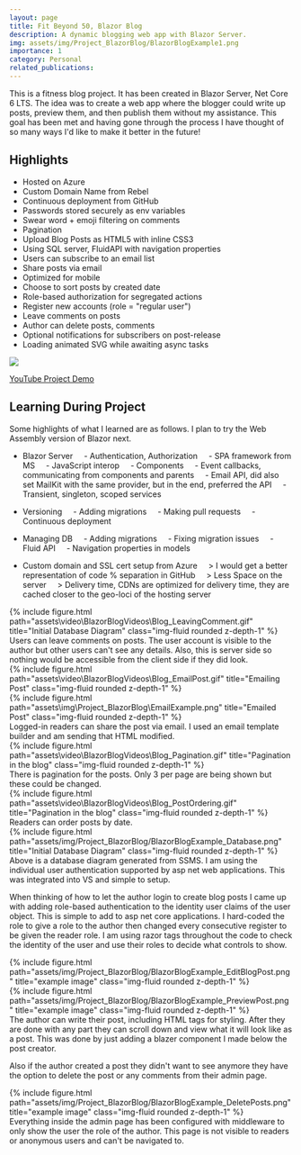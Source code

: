 ```yaml
---
layout: page
title: Fit Beyond 50, Blazor Blog
description: A dynamic blogging web app with Blazor Server. 
img: assets/img/Project_BlazorBlog/BlazorBlogExample1.png
importance: 1
category: Personal
related_publications: 
---
```


This is a fitness blog project. It has been created in Blazor Server, Net Core 6 LTS. The idea was to create a web app where the blogger could write up posts, preview them, and then publish them without my assistance. This goal has been met and having gone through the process I have thought of so many ways I'd like to make it better in the future!

## Highlights

- Hosted on Azure
- Custom Domain Name from Rebel
- Continuous deployment from GitHub
- Passwords stored securely as env variables
- Swear word + emoji filtering on comments
- Pagination
- Upload Blog Posts as HTML5 with inline CSS3
- Using SQL server, FluidAPI with navigation properties
- Users can subscribe to an email list
- Share posts via email
- Optimized for mobile 
- Choose to sort posts by created date
- Role-based authorization for segregated actions
- Register new accounts (role = "regular user")
- Leave comments on posts
- Author can delete posts, comments
- Optional notifications for subscribers on post-release
- Loading animated SVG while awaiting async tasks

[![](https://markdown-videos.deta.dev/youtube/8jcfhJ3k63w)](https://youtu.be/8jcfhJ3k63w)

[YouTube Project Demo](https://youtu.be/8jcfhJ3k63w)

## Learning During Project

Some highlights of what I learned are as follows. I plan to try the Web Assembly version of Blazor next. 

- Blazor Server
    - Authentication, Authorization
    - SPA framework from MS
    - JavaScript interop
    - Components 
    - Event callbacks, communicating from components and parents
    - Email API, did also set MailKit with the same provider, but in the end, preferred the API
    - Transient, singleton, scoped services

- Versioning
    - Adding migrations
    - Making pull requests
    - Continuous deployment

- Managing DB
    - Adding migrations
    - Fixing migration issues
    - Fluid API
    - Navigation properties in models

- Custom domain and SSL cert setup from Azure
    > I would get a better representation of code % separation in GitHub
    > Less Space on the server
    > Delivery time, CDNs are optimized for delivery time, they are cached closer to the geo-loci of the hosting server


<div class="row">
    <div class="col-sm mt-6 mt-md-0">
        {% include figure.html 
        path="assets\video\BlazorBlogVideos\Blog_LeavingComment.gif" 
        title="Initial Database Diagram" class="img-fluid rounded z-depth-1" %}
    </div>
</div>
<div class="caption">
    Users can leave comments on posts. The user account is visible to the author but other users can't see any details. Also, this is server side so nothing would be accessible from the client side if they did look.
</div>

<div class="row">
    <div class="col-sm mt-6 mt-md-0">
        {% include figure.html 
        path="assets\video\BlazorBlogVideos\Blog_EmailPost.gif" 
        title="Emailing Post" class="img-fluid rounded z-depth-1" %}
    </div>
</div>
<div class="row">
    <div class="col-sm mt-6 mt-md-0">
        {% include figure.html 
        path="assets\img\Project_BlazorBlog\EmailExample.png" 
        title="Emailed Post" class="img-fluid rounded z-depth-1" %}
    </div>
</div>
<div class="caption">
    Logged-in readers can share the post via email. I used an email template builder and am sending that HTML modified. 
</div>

<div class="row">
    <div class="col-sm mt-6 mt-md-0">
        {% include figure.html 
        path="assets\video\BlazorBlogVideos\Blog_Pagination.gif" 
        title="Pagination in the blog" class="img-fluid rounded z-depth-1" %}
    </div>
</div>
<div class="caption">
    There is pagination for the posts. Only 3 per page are being shown but these could be changed. 
</div>

<div class="row">
    <div class="col-sm mt-6 mt-md-0">
        {% include figure.html 
        path="assets\video\BlazorBlogVideos\Blog_PostOrdering.gif" 
        title="Pagination in the blog" class="img-fluid rounded z-depth-1" %}
    </div>
</div>
<div class="caption">
    Readers can order posts by date. 
</div>

<div class="row">
    <div class="col-sm mt-3 mt-md-0">
        {% include figure.html 
        path="assets/img/Project_BlazorBlog/BlazorBlogExample_Database.png" 
        title="Initial Database Diagram" class="img-fluid rounded z-depth-1" %}
    </div>
</div>
<div class="caption">
    Above is a database diagram generated from SSMS. I am using the individual user authentication supported by asp net web applications. This was integrated into VS and simple to setup. 
</div>

When thinking of how to let the author login to create blog posts I came up with adding role-based authentication to the identity user claims of the user object. This is simple to add to asp net core applications. I hard-coded the role to give a role to the author then changed every consecutive register to be given the reader role. I am using razor tags throughout the code to check the identity of the user and use their roles to decide what controls to show. 

<div class="row justify-content-sm-center">
    <div class="mt-3 mt-md-0">
        {% include figure.html 
        path="assets/img/Project_BlazorBlog/BlazorBlogExample_EditBlogPost.png" 
        title="example image" class="img-fluid rounded z-depth-1" %}
    </div>
    <div class="mt-3 mt-md-0">
        {% include figure.html 
        path="assets/img/Project_BlazorBlog/BlazorBlogExample_PreviewPost.png" 
        title="example image" class="img-fluid rounded z-depth-1" %}
    </div>
</div>
<div class="caption">
    The author can write their post, including HTML tags for styling. After they are done with any part they can scroll down and view what it will look like as a post. This was done by just adding a blazer component I made below the post creator. 
</div>

Also if the author created a post they didn't want to see anymore they have the option to delete the post or any comments from their admin page. 

<div class="mt-3 mt-md-0">
    {% include figure.html 
    path="assets/img/Project_BlazorBlog/BlazorBlogExample_DeletePosts.png" 
    title="example image" class="img-fluid rounded z-depth-1" %}
</div>
<div class="caption">
    Everything inside the admin page has been configured with middleware to only show the user the role of the author. This page is not visible to readers or anonymous users and can't be navigated to. 
</div>
